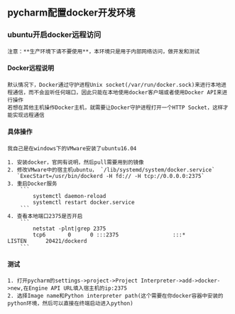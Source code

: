 ## pycharm配置docker开发环境

### ubuntu开启docker远程访问
    注意：**生产环境下请不要使用**，本环境只是用于内部网络访问，做开发和测试

#### Docker远程说明
    
    默认情况下，Docker通过守护进程Unix socket(/var/run/docker.sock)来进行本地进程通信，而不会监听任何端口，因此只能在本地使用docker客户端或者使用Docker API来进行操作
    若想在其他主机操作Docker主机，就需要让Docker守护进程打开一个HTTP Socket，这样才能实现远程通信


#### 具体操作
    
    我自己是在windows下的VMware安装了ubuntu16.04

    1. 安装docker，官网有说明，然后pull需要用到的镜像
    2. 修改VMware中的宿主机ubuntu， `/lib/systemd/system/docker.service`
       `ExecStart=/usr/bin/dockerd -H fd:// -H tcp://0.0.0.0:2375`
    3. 重启Docker服务
        ```
            systemctl daemon-reload
            systemctl restart docker.service
        ```
    4. 查看本地端口2375是否开启
        ```
            netstat -plnt|grep 2375
            tcp6       0      0 :::2375                 :::*                    LISTEN      20421/dockerd
        ```

#### 测试

    1. 打开pycharm的settings->project->Project Interpreter->add->docker->new,在Engine API URL填入宿主机的ip:2375
    2. 选择Image name和Python interpreter path(这个需要在你docker容器中安装的python环境，然后可以直接在终端启动进入python)

